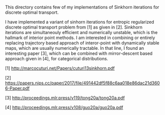 This directory contains few of my implementations of Sinkhorn iterations for discrete optimal transport.

I have implemented a variant of sinhorn iterations for entropic regularized discrete optimal transport problem from [1] as given in [2]. 
Sinkhorn iterations are simultaneouly efficient and numerically unstable, which is the hallmark of interior point methods. 
I am interested in combining or entirely replacing trajectory based approach of interor-point with dynamically stable maps, which are usually numerically tractable. 
In that line, I found an interesting paper [3], which can be combined with mirror-descent based approach given in [4], for categorical distributions.






















[1] http://marcocuturi.net/Papers/cuturi13sinkhorn.pdf

[2] https://papers.nips.cc/paper/2017/file/491442df5f88c6aa018e86dac21d3606-Paper.pdf

[3] http://proceedings.mlr.press/v119/tong20a/tong20a.pdf

[4] http://proceedings.mlr.press/v108/guo20a/guo20a.pdf
